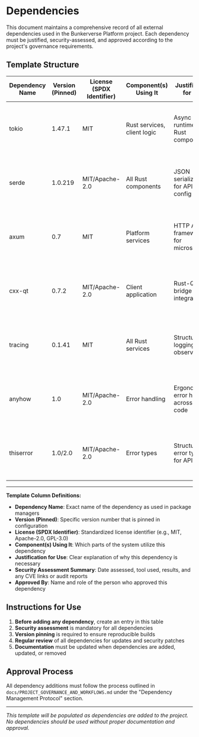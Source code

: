 # Dependencies

This document maintains a comprehensive record of all external dependencies used in the Bunkerverse Platform project. Each dependency must be justified, security-assessed, and approved according to the project's governance requirements.

## Template Structure

| Dependency Name | Version (Pinned) | License (SPDX Identifier) | Component(s) Using It | Justification for Use | Security Assessment Summary | Approved By |
|-----------------|------------------|---------------------------|----------------------|----------------------|---------------------------|-------------|
| tokio | 1.47.1 | MIT | Rust services, client logic | Async runtime for all Rust components | Date: 2024-09-08, Tool: cargo-audit, Result: No known vulnerabilities, CVE: None | Lead Engineer |
| serde | 1.0.219 | MIT/Apache-2.0 | All Rust components | JSON serialization for APIs and config | Date: 2024-09-08, Tool: cargo-audit, Result: No known vulnerabilities, CVE: None | Lead Engineer |
| axum | 0.7 | MIT | Platform services | HTTP API framework for microservices | Date: 2024-09-08, Tool: cargo-audit, Result: No known vulnerabilities, CVE: None | Lead Engineer |
| cxx-qt | 0.7.2 | MIT/Apache-2.0 | Client application | Rust-Qt FFI bridge for UI integration | Date: 2024-09-08, Tool: Manual review, Result: Approved for PoC usage | Lead Engineer |
| tracing | 0.1.41 | MIT | All Rust services | Structured logging and observability | Date: 2024-09-08, Tool: cargo-audit, Result: No known vulnerabilities, CVE: None | Lead Engineer |
| anyhow | 1.0 | MIT/Apache-2.0 | Error handling | Ergonomic error handling across Rust code | Date: 2024-09-08, Tool: cargo-audit, Result: No known vulnerabilities, CVE: None | Lead Engineer |
| thiserror | 1.0/2.0 | MIT/Apache-2.0 | Error types | Structured error types for APIs | Date: 2024-09-08, Tool: cargo-audit, Result: No known vulnerabilities, CVE: None | Lead Engineer |

---

**Template Column Definitions:**

- **Dependency Name**: Exact name of the dependency as used in package managers
- **Version (Pinned)**: Specific version number that is pinned in configuration
- **License (SPDX Identifier)**: Standardized license identifier (e.g., MIT, Apache-2.0, GPL-3.0)
- **Component(s) Using It**: Which parts of the system utilize this dependency
- **Justification for Use**: Clear explanation of why this dependency is necessary
- **Security Assessment Summary**: Date assessed, tool used, results, and any CVE links or audit reports
- **Approved By**: Name and role of the person who approved this dependency

## Instructions for Use

1. **Before adding any dependency**, create an entry in this table
2. **Security assessment** is mandatory for all dependencies
3. **Version pinning** is required to ensure reproducible builds
4. **Regular review** of all dependencies for updates and security patches
5. **Documentation** must be updated when dependencies are added, updated, or removed

## Approval Process

All dependency additions must follow the process outlined in `docs/PROJECT_GOVERNANCE_AND_WORKFLOWS.md` under the "Dependency Management Protocol" section.

---

*This template will be populated as dependencies are added to the project. No dependencies should be used without proper documentation and approval.*